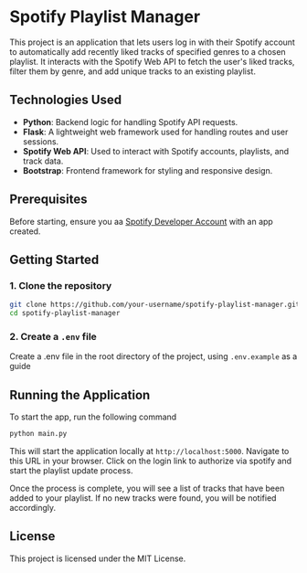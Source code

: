 # Spotify Playlist Manager

This project is an application that lets users log in with their Spotify account to automatically add recently liked tracks of specified genres to a chosen playlist. It interacts with the Spotify Web API to fetch the user's liked tracks, filter them by genre, and add unique tracks to an existing playlist.

## Technologies Used

- **Python**: Backend logic for handling Spotify API requests.
- **Flask**: A lightweight web framework used for handling routes and user sessions.
- **Spotify Web API**: Used to interact with Spotify accounts, playlists, and track data.
- **Bootstrap**: Frontend framework for styling and responsive design.

## Prerequisites

Before starting, ensure you aa [Spotify Developer Account](https://developer.spotify.com/dashboard/login) with an app created.

## Getting Started

### 1. Clone the repository

```bash
git clone https://github.com/your-username/spotify-playlist-manager.git
cd spotify-playlist-manager
```

### 2. Create a `.env` file
Create a .env file in the root directory of the project, using `.env.example` as a guide

## Running the Application
To start the app, run the following command
```python
python main.py
```

This will start the application locally at `http://localhost:5000`. Navigate to this URL in your browser. 
Click on the login link to authorize via spotify and start the playlist update process. 

Once the process is complete, you will see a list of tracks that have been added to your playlist. If no new tracks were found, you will be notified accordingly.

## License
This project is licensed under the MIT License.
